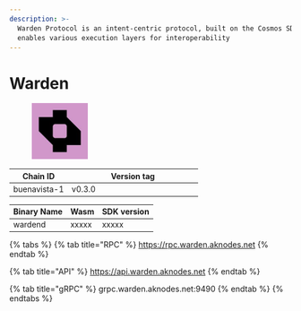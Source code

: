 ```yaml
---
description: >-
  Warden Protocol is an intent-centric protocol, built on the Cosmos SDK, that
  enables various execution layers for interoperability
---
```


# Warden



<figure><img src="../.gitbook/assets/158038121.jpeg" alt="" width="100"><figcaption></figcaption></figure>





<table><thead><tr><th>Chain ID</th><th width="218.33333333333331">Version tag</th></tr></thead><tbody><tr><td>buenavista-1</td><td>v0.3.0</td></tr></tbody></table>



| Binary Name | Wasm  | SDK version |
| ----------- | ----- | ----------- |
| wardend     | xxxxx | xxxxx       |

{% tabs %}
{% tab title="RPC" %}
https://rpc.warden.aknodes.net
{% endtab %}

{% tab title="API" %}
https://api.warden.aknodes.net
{% endtab %}

{% tab title="gRPC" %}
grpc.warden.aknodes.net:9490
{% endtab %}
{% endtabs %}
